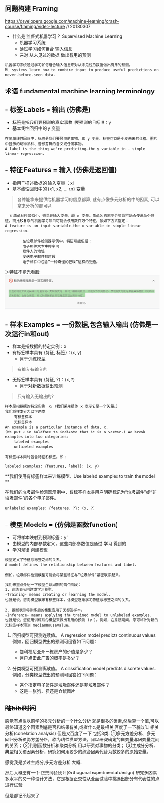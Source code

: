 问题构建 Framing
---
https://developers.google.com/machine-learning/crash-course/framing/video-lecture
// 20180307


- 什么是 监督式机器学习？ Supervised Machine Learning
    * 机器学习系统
    * 通过学习如何组合 输入信息 
    * 来对 从未见过的数据 做出有用的预测
```
机器学习系统通过学习如何组合输入信息来对从未见过的数据做出有用的预测。
ML systems learn how to combine input to produce useful predictions on never-before-seen data.
```


术语 fundamental machine learning terminology
---

## - 标签 Labels = 输出 (仿佛是)

- 标签是指我们要预测的真实事物 !要预测的目标!!!：y
- 基本线性回归中的 y 变量

```
在简单线性回归中，标签是我们要预测的事物，即 y 变量。标签可以是小麦未来的价格、图片中显示的动物品种、音频剪辑的含义或任何事物。
A label is the thing we're predicting—the y variable in - simple linear regression.-
```


## - 特征 Features = 输入 (仿佛是返回值)

- 指用于描述数据的 输入变量 ：xi
- 基本线性回归中的 {x1, x2, ... xn} 变量
> 各种能拿来提供给机器学习的信息都算, 就有点像多元分析的中的因素, 可以拿来分析的都可以

```
- 在简单线性回归中，特征是输入变量，即 x 变量。简单的机器学习项目可能会使用单个特征，而比较复杂的机器学习项目可能会使用数百万个特征，按如下方式指定：
A feature is an input variable—the x variable in simple linear regression.

        在垃圾邮件检测器示例中，特征可能包括：
        电子邮件文本中的字词
        发件人的地址
        发送电子邮件的时段
        电子邮件中包含“一种奇怪的把戏”这样的短语。
```

＞特征不能光看脸
![](/img_for_md/QQ20180307-231035@2x.png)


## - 样本 Examples = 一份数据,包含输入输出 (仿佛是一次运行in和out)
- 样本是指数据的特定实例：x
- 有标签样本具有 {特征, 标签}：(x, y)
    - 用于训练模型
> 有输入有输入的

- 无标签样本具有 {特征, ?}：(x, ?)
    - 用于对新数据做出预测
>只有输入无输出的?

```
样本是指数据的特定实例：x。（我们采用粗体 x 表示它是一个矢量。）
我们将样本分为以下两类：
    有标签样本
    无标签样本
An example is a particular instance of data, x. 
(We put x in boldface to indicate that it is a vector.) We break examples into two categories:
    labeled examples
    unlabeled examples    

有标签样本同时包含特征和标签。即： 
``` 
`labeled examples: {features, label}: (x, y) `

**我们使用有标签样本来训练模型。Use labeled examples to train the model **

在我们的垃圾邮件检测器示例中，有标签样本是用户明确标记为“垃圾邮件”或“非垃圾邮件”的各个电子邮件。

`unlabeled examples: {features, ?}: (x, ?) `


## - 模型 Models = (仿佛是函数function)
- 可将样本映射到预测标签：y'
- 由模型的内部参数定义，这些内部参数值是通过 学习 得到的
- 学习规律 创建模型
```
模型定义了特征与标签之间的关系。
A model defines the relationship between features and label.

例如，垃圾邮件检测模型可能会将某些特征与“垃圾邮件”紧密联系起来。
```
    我们来重点介绍一下模型生命周期的两个阶段：
    1. 训练表示创建或学习模型。
    -Training- means creating or learning the model.
    也就是说，您向模型展示有标签样本，让模型逐渐学习特征与标签之间的关系。
    
    2. 推断表示将训练后的模型应用于无标签样本。 
    -Inference- means applying the trained model to unlabeled examples. 
    也就是说，您使用训练后的模型来做出有用的预测 (y')。例如，在推断期间，您可以针对新的无标签样本预测 medianHouseValue。


1. 回归模型可预测连续值。
A regression model predicts continuous values
例如，回归模型做出的预测可回答如下问题：
    - 加利福尼亚州一栋房产的价值是多少？
    - 用户点击此广告的概率是多少？

2. 分类模型可预测离散值。
A classification model predicts discrete values. 
例如，分类模型做出的预测可回答如下问题：
    - 某个指定电子邮件是垃圾邮件还是非垃圾邮件？
    - 这是一张狗、猫还是仓鼠图片
    
    
    
    
~~瞎bibi时间~~
---
感觉有点像以前学的多元分析的一个什么分析
就是很多的因素,然后算一个值,可以最终知道这个因素到底是否和结果有关,或者什么是最相关
百度了一下貌似叫 相关分析(correlation analysis)
但是又百度了一下
包括3类:
①多元方差分析、多元回归分析和协方差分析，称为线性模型方法，用以研究确定的自变量与因变量之间的关系；
②判别函数分析和聚类分析,用以研究对事物的分类；
③主成分分析、典型相关和因素分析，研究如何用较少的综合因素代替为数较多的原始变量。

感觉我是学过主成分,多元方差分析 大概.

然后大概还有一个 正交试验设计(Orthogonal experimental design)
研究多因素多水平的又一种设计方法，它是根据正交性从全面试验中挑选出部分有代表性的点进行试验.

但是都记不起来了


